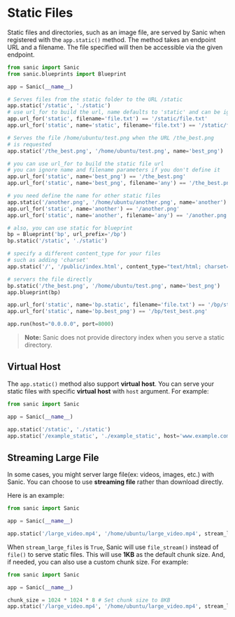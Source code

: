 # Static Files

Static files and directories, such as an image file, are served by Sanic when
registered with the `app.static()` method. The method takes an endpoint URL and a
filename. The file specified will then be accessible via the given endpoint.

```python
from sanic import Sanic
from sanic.blueprints import Blueprint

app = Sanic(__name__)

# Serves files from the static folder to the URL /static
app.static('/static', './static')
# use url_for to build the url, name defaults to 'static' and can be ignored
app.url_for('static', filename='file.txt') == '/static/file.txt'
app.url_for('static', name='static', filename='file.txt') == '/static/file.txt'

# Serves the file /home/ubuntu/test.png when the URL /the_best.png
# is requested
app.static('/the_best.png', '/home/ubuntu/test.png', name='best_png')

# you can use url_for to build the static file url
# you can ignore name and filename parameters if you don't define it
app.url_for('static', name='best_png') == '/the_best.png'
app.url_for('static', name='best_png', filename='any') == '/the_best.png'

# you need define the name for other static files
app.static('/another.png', '/home/ubuntu/another.png', name='another')
app.url_for('static', name='another') == '/another.png'
app.url_for('static', name='another', filename='any') == '/another.png'

# also, you can use static for blueprint
bp = Blueprint('bp', url_prefix='/bp')
bp.static('/static', './static')

# specify a different content_type for your files
# such as adding 'charset'
app.static('/', '/public/index.html', content_type="text/html; charset=utf-8")

# servers the file directly
bp.static('/the_best.png', '/home/ubuntu/test.png', name='best_png')
app.blueprint(bp)

app.url_for('static', name='bp.static', filename='file.txt') == '/bp/static/file.txt'
app.url_for('static', name='bp.best_png') == '/bp/test_best.png'

app.run(host="0.0.0.0", port=8000)
```

> **Note:** Sanic does not provide directory index when you serve a static directory.

## Virtual Host

The `app.static()` method also support **virtual host**. You can serve your static files with specific **virtual host** with `host` argument. For example:

```python
from sanic import Sanic

app = Sanic(__name__)

app.static('/static', './static')
app.static('/example_static', './example_static', host='www.example.com')
```

## Streaming Large File

In some cases, you might server large file(ex: videos, images, etc.) with Sanic. You can choose to use **streaming file** rather than download directly.

Here is an example:
```python
from sanic import Sanic

app = Sanic(__name__)

app.static('/large_video.mp4', '/home/ubuntu/large_video.mp4', stream_large_files=True)
```

When `stream_large_files` is `True`, Sanic will use `file_stream()` instead of `file()` to serve static files. This will use **1KB** as the default chunk size. And, if needed, you can also use a custom chunk size. For example:
```python
from sanic import Sanic

app = Sanic(__name__)

chunk_size = 1024 * 1024 * 8 # Set chunk size to 8KB
app.static('/large_video.mp4', '/home/ubuntu/large_video.mp4', stream_large_files=chunk_size)
```
